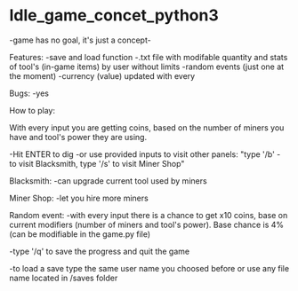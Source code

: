 # Idle_game_concet_python3

-game has no goal, it's just a concept-


Features:
-save and load function
-.txt file with modifable quantity and stats of tool's (in-game items) by user without limits
-random events (just one at the moment)
-currency (value) updated with every

Bugs:
-yes



How to play:

With every input you are getting coins, based on the number of miners you have and tool's power they are using.

-Hit ENTER to dig
-or use provided inputs to visit other panels:
"type '/b' - to visit Blacksmith, type '/s' to visit Miner Shop"

Blacksmith:
-can upgrade current tool used by miners

Miner Shop:
-let you hire more miners

Random event:
-with every input there is a chance to get x10 coins, base on current modifiers (number of miners and tool's power). 
Base chance is 4% (can be modifiable in the game.py file)

-type '/q' to save the progress and quit the game

-to load a save type the same user name you choosed before or use any file name located in /saves folder

